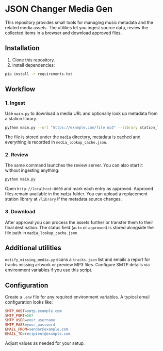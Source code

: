 # JSON Changer Media Gen

This repository provides small tools for managing music metadata and the related media assets. The utilities let you ingest source data, review the collected items in a browser and download approved files.

## Installation

1. Clone this repository.
2. Install dependencies:

```bash
pip install -r requirements.txt
```

## Workflow

### 1. Ingest
Use `main.py` to download a media URL and optionally look up metadata from a station library.

```bash
python main.py --url "https://example.com/file.mp3" --library station_library.xlsx
```

The file is stored under the `media` directory, metadata is cached and everything is recorded in `media_lookup_cache.json`.

### 2. Review
The same command launches the review server. You can also start it without ingesting anything:

```bash
python main.py
```

Open `http://localhost:8000` and mark each entry as approved. Approved files remain available in the `media` folder.
You can upload a replacement station library at `/library` if the metadata source changes.

### 3. Download
After approval you can process the assets further or transfer them to their final destination. The status field (`auto` or `approved`) is stored alongside the file path in `media_lookup_cache.json`.

## Additional utilities

`notify_missing_media.py` scans a `tracks.json` list and emails a report for tracks missing artwork or preview MP3 files. Configure SMTP details via environment variables if you use this script.

## Configuration

Create a `.env` file for any required environment variables. A typical email configuration looks like:

```ini
SMTP_HOST=smtp.example.com
SMTP_PORT=587
SMTP_USER=your_username
SMTP_PASS=your_password
EMAIL_FROM=sender@example.com
EMAIL_TO=recipient@example.com
```

Adjust values as needed for your setup.

